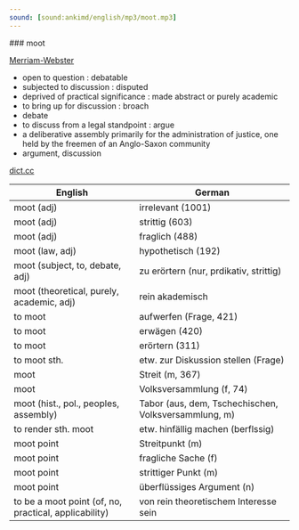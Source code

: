 ```yaml
---
sound: [sound:ankimd/english/mp3/moot.mp3]
---
```


\### moot

[Merriam-Webster](https://www.merriam-webster.com/dictionary/moot)

- open to question : debatable
- subjected to discussion : disputed
- deprived of practical significance : made abstract or purely academic
- to bring up for discussion : broach
- debate
- to discuss from a legal standpoint : argue
- a deliberative assembly primarily for the administration of justice, one held by the freemen of an Anglo-Saxon community
- argument, discussion

[dict.cc](https://www.dict.cc/moot)

| English        | German       |
| -------------- | ------------ |
| moot (adj) | irrelevant (1001) |
| moot (adj) | strittig (603) |
| moot (adj) | fraglich (488) |
| moot (law, adj) | hypothetisch (192) |
| moot (subject, to, debate, adj) | zu erörtern (nur, prdikativ, strittig) |
| moot (theoretical, purely, academic, adj) | rein akademisch |
| to moot | aufwerfen (Frage, 421) |
| to moot | erwägen (420) |
| to moot | erörtern (311) |
| to moot sth. | etw. zur Diskussion stellen (Frage) |
| moot | Streit (m, 367) |
| moot | Volksversammlung (f, 74) |
| moot (hist., pol., peoples, assembly) | Tabor (aus, dem, Tschechischen, Volksversammlung, m) |
| to render sth. moot | etw. hinfällig machen (berflssig) |
| moot point | Streitpunkt (m) |
| moot point | fragliche Sache (f) |
| moot point | strittiger Punkt (m) |
| moot point | überflüssiges Argument (n) |
| to be a moot point (of, no, practical, applicability) | von rein theoretischem Interesse sein |

